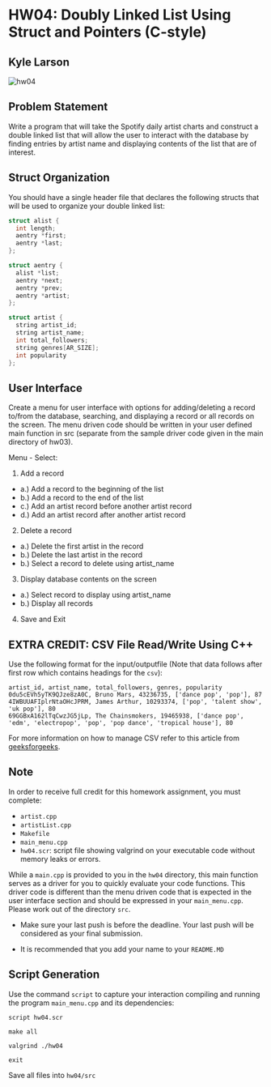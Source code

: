 # HW04: Doubly Linked List Using Struct and Pointers (C-style)

## Kyle Larson

![hw04](https://github.com/saddleback-college-cs1b/hw04-linkedlists-larsonkyle/actions/workflows/hw04_tests.yml/badge.svg)

## Problem Statement

Write a program that will take the Spotify daily artist charts and construct a double linked list that will allow the user to interact with the database by finding entries by artist name and displaying contents of the list that are of interest.

## Struct Organization
You should have a single header file that declares the following structs that will be used to organize your double linked list:
```c++
struct alist {
  int length;
  aentry *first;
  aentry *last;
};

struct aentry {
  alist *list;
  aentry *next;
  aentry *prev;
  aentry *artist;
};

struct artist {
  string artist_id;
  string artist_name;
  int total_followers;
  string genres[AR_SIZE];
  int popularity
};
```
## User Interface
Create a menu for user interface with options for adding/deleting a record to/from the database, searching, and displaying a record or all records on the screen. The menu driven code should be written in your user defined main function in src (separate from the sample driver code given in the main directory of hw03).

Menu - Select:
1. Add a record
 * a.) Add a record to the beginning of the list
 * b.) Add a record to the end of the list
 * c.) Add an artist record before another artist record
 * d.) Add an artist record after another artist record
2. Delete a record
 * a.) Delete the first artist in the record
 * b.) Delete the last artist in the record
 * b.) Select a record to delete using artist_name
3. Display database contents on the screen
 * a.) Select record to display using artist_name
 * b.) Display all records
4. Save and Exit

## EXTRA CREDIT: CSV File Read/Write Using C++
Use the following format for the input/outputfile (Note that data follows after first row which contains headings for the `csv`):
```
artist_id, artist_name, total_followers, genres, popularity
0du5cEVh5yTK9QJze8zA0C, Bruno Mars, 43236735, ['dance pop', 'pop'], 87
4IWBUUAFIplrNtaOHcJPRM, James Arthur, 10293374, ['pop', 'talent show', 'uk pop'], 80
69GGBxA162lTqCwzJG5jLp, The Chainsmokers, 19465938, ['dance pop', 'edm', 'electropop', 'pop', 'pop dance', 'tropical house'], 80
```
For more information on how to manage CSV refer to this article from [geeksforgeeks](https://www.geeksforgeeks.org/csv-file-management-using-c/).

## Note
In order to receive full credit for this homework assignment, you must complete:

 - `artist.cpp`
 - `artistList.cpp`
 - `Makefile`
 - `main_menu.cpp`
 - `hw04.scr`: script file showing valgrind on your executable code without memory leaks or errors.

While a `main.cpp` is provided to you in the `hw04` directory, this main function serves as a driver for you to quickly evaluate your code functions. This driver code is different than the menu driven code that is expected in the user interface section and should be expressed in your `main_menu.cpp`. Please work out of the directory `src`.

- Make sure your last push is before the deadline. Your last push will be considered as your final submission.

- It is recommended that you add your name to your `README.MD`

## Script Generation
Use the command `script` to capture your interaction compiling and running the program `main_menu.cpp` and its dependencies: 

`script hw04.scr`

`make all`

`valgrind ./hw04`

`exit`

Save all files into `hw04/src`
